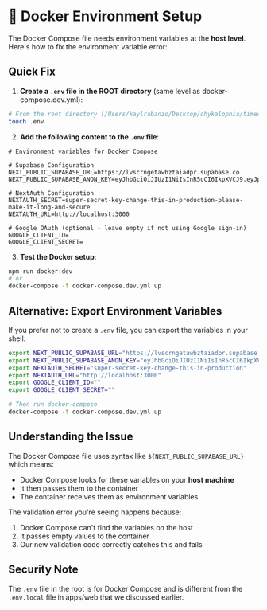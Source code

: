 # 🐳 Docker Environment Setup

The Docker Compose file needs environment variables at the **host level**. Here's how to fix the environment variable error:

## Quick Fix

1. **Create a `.env` file in the ROOT directory** (same level as docker-compose.dev.yml):

```bash
# From the root directory (/Users/kaylrabanzo/Desktop/chykalophia/timeoff)
touch .env
```

2. **Add the following content to the `.env` file**:

```env
# Environment variables for Docker Compose

# Supabase Configuration
NEXT_PUBLIC_SUPABASE_URL=https://lvscrngetawbztaiadpr.supabase.co
NEXT_PUBLIC_SUPABASE_ANON_KEY=eyJhbGciOiJIUzI1NiIsInR5cCI6IkpXVCJ9.eyJpc3MiOiJzdXBhYmFzZSIsInJlZiI6Imx2c2NybmdldGF3Ynp0YWlhZHByIiwicm9sZSI6ImFub24iLCJpYXQiOjE3NTQzMjU3ODgsImV4cCI6MjA2OTkwMTc4OH0.Xc322AaAFWSRn60vQZzEdYPjTK0PX5E8n4nmtha3ayE

# NextAuth Configuration
NEXTAUTH_SECRET=super-secret-key-change-this-in-production-please-make-it-long-and-secure
NEXTAUTH_URL=http://localhost:3000

# Google OAuth (optional - leave empty if not using Google sign-in)
GOOGLE_CLIENT_ID=
GOOGLE_CLIENT_SECRET=
```

3. **Test the Docker setup**:

```bash
npm run docker:dev
# or
docker-compose -f docker-compose.dev.yml up
```

## Alternative: Export Environment Variables

If you prefer not to create a `.env` file, you can export the variables in your shell:

```bash
export NEXT_PUBLIC_SUPABASE_URL="https://lvscrngetawbztaiadpr.supabase.co"
export NEXT_PUBLIC_SUPABASE_ANON_KEY="eyJhbGciOiJIUzI1NiIsInR5cCI6IkpXVCJ9.eyJpc3MiOiJzdXBhYmFzZSIsInJlZiI6Imx2c2NybmdldGF3Ynp0YWlhZHByIiwicm9sZSI6ImFub24iLCJpYXQiOjE3NTQzMjU3ODgsImV4cCI6MjA2OTkwMTc4OH0.Xc322AaAFWSRn60vQZzEdYPjTK0PX5E8n4nmtha3ayE"
export NEXTAUTH_SECRET="super-secret-key-change-this-in-production"
export NEXTAUTH_URL="http://localhost:3000"
export GOOGLE_CLIENT_ID=""
export GOOGLE_CLIENT_SECRET=""

# Then run docker-compose
docker-compose -f docker-compose.dev.yml up
```

## Understanding the Issue

The Docker Compose file uses syntax like `${NEXT_PUBLIC_SUPABASE_URL}` which means:
- Docker Compose looks for these variables on your **host machine**
- It then passes them to the container
- The container receives them as environment variables

The validation error you're seeing happens because:
1. Docker Compose can't find the variables on the host
2. It passes empty values to the container
3. Our new validation code correctly catches this and fails

## Security Note

The `.env` file in the root is for Docker Compose and is different from the `.env.local` file in apps/web that we discussed earlier.
